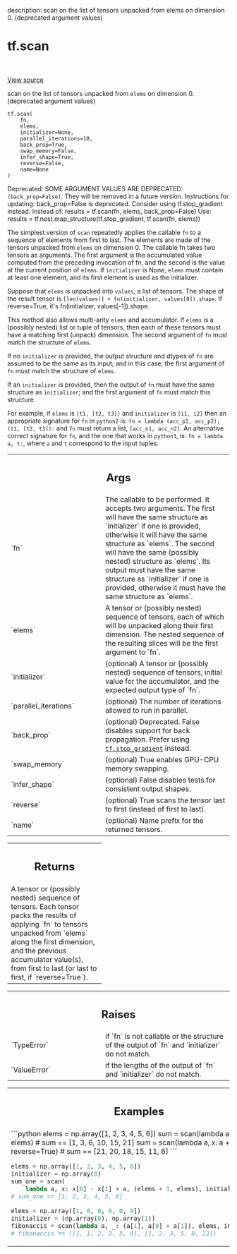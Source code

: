 description: scan on the list of tensors unpacked from elems on dimension 0. (deprecated argument values)

<div itemscope itemtype="http://developers.google.com/ReferenceObject">
<meta itemprop="name" content="tf.scan" />
<meta itemprop="path" content="Stable" />
</div>

# tf.scan

<!-- Insert buttons and diff -->

<table class="tfo-notebook-buttons tfo-api nocontent" align="left">

</table>

<a target="_blank" class="external" href="/code/stable/tensorflow/python/ops/functional_ops.py">View source</a>



scan on the list of tensors unpacked from `elems` on dimension 0. (deprecated argument values)


<pre class="devsite-click-to-copy prettyprint lang-py tfo-signature-link">
<code>tf.scan(
    fn,
    elems,
    initializer=None,
    parallel_iterations=10,
    back_prop=True,
    swap_memory=False,
    infer_shape=True,
    reverse=False,
    name=None
)
</code></pre>



<!-- Placeholder for "Used in" -->

Deprecated: SOME ARGUMENT VALUES ARE DEPRECATED: `(back_prop=False)`. They will be removed in a future version.
Instructions for updating:
back_prop=False is deprecated. Consider using tf.stop_gradient instead.
Instead of:
results = tf.scan(fn, elems, back_prop=False)
Use:
results = tf.nest.map_structure(tf.stop_gradient, tf.scan(fn, elems))

The simplest version of `scan` repeatedly applies the callable `fn` to a
sequence of elements from first to last. The elements are made of the tensors
unpacked from `elems` on dimension 0. The callable fn takes two tensors as
arguments. The first argument is the accumulated value computed from the
preceding invocation of fn, and the second is the value at the current
position of `elems`. If `initializer` is None, `elems` must contain at least
one element, and its first element is used as the initializer.

Suppose that `elems` is unpacked into `values`, a list of tensors. The shape
of the result tensor is `[len(values)] + fn(initializer, values[0]).shape`.
If reverse=True, it's fn(initializer, values[-1]).shape.

This method also allows multi-arity `elems` and accumulator.  If `elems`
is a (possibly nested) list or tuple of tensors, then each of these tensors
must have a matching first (unpack) dimension.  The second argument of
`fn` must match the structure of `elems`.

If no `initializer` is provided, the output structure and dtypes of `fn`
are assumed to be the same as its input; and in this case, the first
argument of `fn` must match the structure of `elems`.

If an `initializer` is provided, then the output of `fn` must have the same
structure as `initializer`; and the first argument of `fn` must match
this structure.

For example, if `elems` is `(t1, [t2, t3])` and `initializer` is
`[i1, i2]` then an appropriate signature for `fn` in `python2` is:
`fn = lambda (acc_p1, acc_p2), (t1, [t2, t3]):` and `fn` must return a list,
`[acc_n1, acc_n2]`.  An alternative correct signature for `fn`, and the
 one that works in `python3`, is:
`fn = lambda a, t:`, where `a` and `t` correspond to the input tuples.

<!-- Tabular view -->
 <table class="responsive fixed orange">
<colgroup><col width="214px"><col></colgroup>
<tr><th colspan="2"><h2 class="add-link">Args</h2></th></tr>

<tr>
<td>
`fn`<a id="fn"></a>
</td>
<td>
The callable to be performed.  It accepts two arguments.  The first will
have the same structure as `initializer` if one is provided, otherwise it
will have the same structure as `elems`.  The second will have the same
(possibly nested) structure as `elems`.  Its output must have the same
structure as `initializer` if one is provided, otherwise it must have the
same structure as `elems`.
</td>
</tr><tr>
<td>
`elems`<a id="elems"></a>
</td>
<td>
A tensor or (possibly nested) sequence of tensors, each of which will
be unpacked along their first dimension.  The nested sequence of the
resulting slices will be the first argument to `fn`.
</td>
</tr><tr>
<td>
`initializer`<a id="initializer"></a>
</td>
<td>
(optional) A tensor or (possibly nested) sequence of tensors,
initial value for the accumulator, and the expected output type of `fn`.
</td>
</tr><tr>
<td>
`parallel_iterations`<a id="parallel_iterations"></a>
</td>
<td>
(optional) The number of iterations allowed to run in
parallel.
</td>
</tr><tr>
<td>
`back_prop`<a id="back_prop"></a>
</td>
<td>
(optional) Deprecated. False disables support for back
propagation. Prefer using <a href="../tf/stop_gradient.md"><code>tf.stop_gradient</code></a> instead.
</td>
</tr><tr>
<td>
`swap_memory`<a id="swap_memory"></a>
</td>
<td>
(optional) True enables GPU-CPU memory swapping.
</td>
</tr><tr>
<td>
`infer_shape`<a id="infer_shape"></a>
</td>
<td>
(optional) False disables tests for consistent output shapes.
</td>
</tr><tr>
<td>
`reverse`<a id="reverse"></a>
</td>
<td>
(optional) True scans the tensor last to first (instead of first to
last).
</td>
</tr><tr>
<td>
`name`<a id="name"></a>
</td>
<td>
(optional) Name prefix for the returned tensors.
</td>
</tr>
</table>



<!-- Tabular view -->
 <table class="responsive fixed orange">
<colgroup><col width="214px"><col></colgroup>
<tr><th colspan="2"><h2 class="add-link">Returns</h2></th></tr>
<tr class="alt">
<td colspan="2">
A tensor or (possibly nested) sequence of tensors.  Each tensor packs the
results of applying `fn` to tensors unpacked from `elems` along the first
dimension, and the previous accumulator value(s), from first to last (or
last to first, if `reverse=True`).
</td>
</tr>

</table>



<!-- Tabular view -->
 <table class="responsive fixed orange">
<colgroup><col width="214px"><col></colgroup>
<tr><th colspan="2"><h2 class="add-link">Raises</h2></th></tr>

<tr>
<td>
`TypeError`<a id="TypeError"></a>
</td>
<td>
if `fn` is not callable or the structure of the output of
`fn` and `initializer` do not match.
</td>
</tr><tr>
<td>
`ValueError`<a id="ValueError"></a>
</td>
<td>
if the lengths of the output of `fn` and `initializer`
do not match.
</td>
</tr>
</table>



<!-- Tabular view -->
 <table class="responsive fixed orange">
<colgroup><col width="214px"><col></colgroup>
<tr><th colspan="2"><h2 class="add-link">Examples</h2></th></tr>
<tr class="alt">
<td colspan="2">
```python
elems = np.array([1, 2, 3, 4, 5, 6])
sum = scan(lambda a, x: a + x, elems)
# sum == [1, 3, 6, 10, 15, 21]
sum = scan(lambda a, x: a + x, elems, reverse=True)
# sum == [21, 20, 18, 15, 11, 6]
```

```python
elems = np.array([1, 2, 3, 4, 5, 6])
initializer = np.array(0)
sum_one = scan(
    lambda a, x: x[0] - x[1] + a, (elems + 1, elems), initializer)
# sum_one == [1, 2, 3, 4, 5, 6]
```

```python
elems = np.array([1, 0, 0, 0, 0, 0])
initializer = (np.array(0), np.array(1))
fibonaccis = scan(lambda a, _: (a[1], a[0] + a[1]), elems, initializer)
# fibonaccis == ([1, 1, 2, 3, 5, 8], [1, 2, 3, 5, 8, 13])
```
</td>
</tr>

</table>

